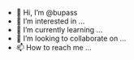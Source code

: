 - 👋 Hi, I’m @bupass
- 👀 I’m interested in ...
- 🌱 I’m currently learning ...
- 💞️ I’m looking to collaborate on ...
- 📫 How to reach me ...

<!---
bupass/bupass is a ✨ special ✨ repository because its `README.md` (this file) appears on your GitHub profile.
You can click the Preview link to take a look at your changes.
--->
